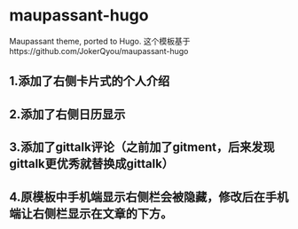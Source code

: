 # maupassant-hugo
Maupassant theme, ported to Hugo.
这个模板基于https://github.com/JokerQyou/maupassant-hugo
## 1.添加了右侧卡片式的个人介绍
## 2.添加了右侧日历显示
## 3.添加了gittalk评论（之前加了gitment，后来发现gittalk更优秀就替换成gittalk）
## 4.原模板中手机端显示右侧栏会被隐藏，修改后在手机端让右侧栏显示在文章的下方。
